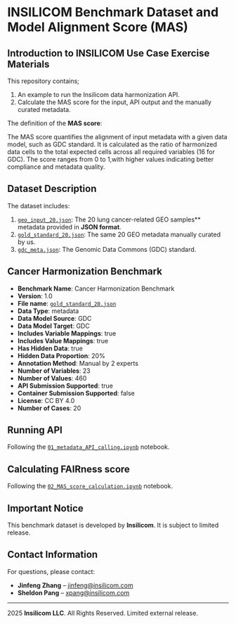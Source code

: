 # INSILICOM Benchmark Dataset and Model Alignment Score (MAS)

## Introduction to INSILICOM Use Case Exercise Materials

This repository contains;

1. An example to run the Insilicom data harmonization API.
2. Calculate the MAS score for the input, API output and the manually curated metadata.

The definition of the **MAS score**:

The MAS score quantifies the alignment of input metadata with a given data model, such as GDC standard. It is calculated as the ratio of harmonized data cells to the total expected cells across all required variables (16 for GDC). The score ranges from 0 to 1,with higher values indicating better compliance and metadata quality.

## Dataset Description

The dataset includes:

1. [`geo_input_20.json`](./data/geo_input_20.json): The 20 lung cancer-related GEO samples** metadata provided in **JSON format**.
2. [`gold_standard_20.json`](./data/gold_standard_20.json): The same 20 GEO metadata manually curated by us.
3. [`gdc_meta.json`](./data/gdc_meta.json): The Genomic Data Commons (GDC) standard.


## Cancer Harmonization Benchmark

- **Benchmark Name**: Cancer Harmonization Benchmark
- **Version**: 1.0
- **File name**: [`gold_standard_20.json`](./data/gold_standard_20.json)
- **Data Type**: metadata
- **Data Model Source**: GDC
- **Data Model Target**: GDC
- **Includes Variable Mappings**: true
- **Includes Value Mappings**: true
- **Has Hidden Data**: true
- **Hidden Data Proportion**: 20%
- **Annotation Method**: Manual by 2 experts
- **Number of Variables**: 23
- **Number of Values**: 460
- **API Submission Supported**: true
- **Container Submission Supported**: false
- **License**: CC BY 4.0
- **Number of Cases**: 20


## Running API

Following the [`01_metadata_API_calling.ipynb`](./src/01_metadata_API_calling.ipynb) notebook.

## Calculating FAIRness score

Following the [`02_MAS_score_calculation.ipynb`](./src/02_MAS_score_calculation_simple.ipynb) notebook.

## Important Notice

This benchmark dataset is developed by **Insilicom**. It is subject to limited release.


## Contact Information

For questions, please contact:

- **Jinfeng Zhang** – [jinfeng@insilicom.com](mailto:jinfeng@insilicom.com)
- **Sheldon Pang** – [xpang@insilicom.com](mailto:xpang@insilicom.com)

---

2025 **Insilicom LLC**. All Rights Reserved.
Limited external release.

